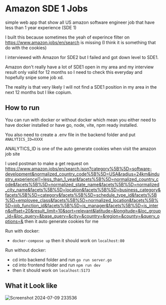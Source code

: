 # Amazon SDE 1 Jobs

simple web app that show all US amazon software engineer job that have less than 1 year experience (SDE 1)

I built this because sometimes the yeah of experince filter on https://www.amazon.jobs/en/search is missing (I think it is something that do with the cookies)

I interviewed with Amazon for SDE2 but I failed and got down level to SDE1.

Amazon don't really have a lot of SDE1 open in my area and my interview result only valid for 12 months so I need to check this everyday and hopefully snipe some job xd.

The reality is that very likely I will not find a SDE1 position in my area in the next 12 months but I like copium.

## How to run

You can run with docker or without docker which mean you either need to have docker installed or have go, node, vite, npm ready installed.

You also need to create a .env file in the backend folder and put `ANALYTICS_ID=XXXX`

ANALYTICS_ID is one of the auto generate cookies when visit the amazon job site

I used postman to make a get request on https://www.amazon.jobs/en/search.json?category%5B%5D=software-development&normalized_country_code%5B%5D=USA&radius=24km&industry_experience[]=less_than_1_year&facets%5B%5D=normalized_country_code&facets%5B%5D=normalized_state_name&facets%5B%5D=normalized_city_name&facets%5B%5D=location&facets%5B%5D=business_category&facets%5B%5D=category&facets%5B%5D=schedule_type_id&facets%5B%5D=employee_class&facets%5B%5D=normalized_location&facets%5B%5D=job_function_id&facets%5B%5D=is_manager&facets%5B%5D=is_intern&offset=20&result_limit=10&sort=relevant&latitude=&longitude=&loc_group_id=&loc_query=&base_query=&city=&country=&region=&county=&query_options=& then it auto generate cookies for me

Run with docker:
- `docker-compose up` then it should work on `localhost:80`

Run without docker:
- cd into backend folder and run `go run server.go`
- cd into frontend folder and run `npm run dev`
- then it should work on `localhost:5173`


## What it Look like
![Screenshot 2024-07-09 233536](https://github.com/LonelyLok/amazon-sde-1-job-search/assets/40349145/efcb3d3d-99ce-4723-b067-259c44e15d91)
